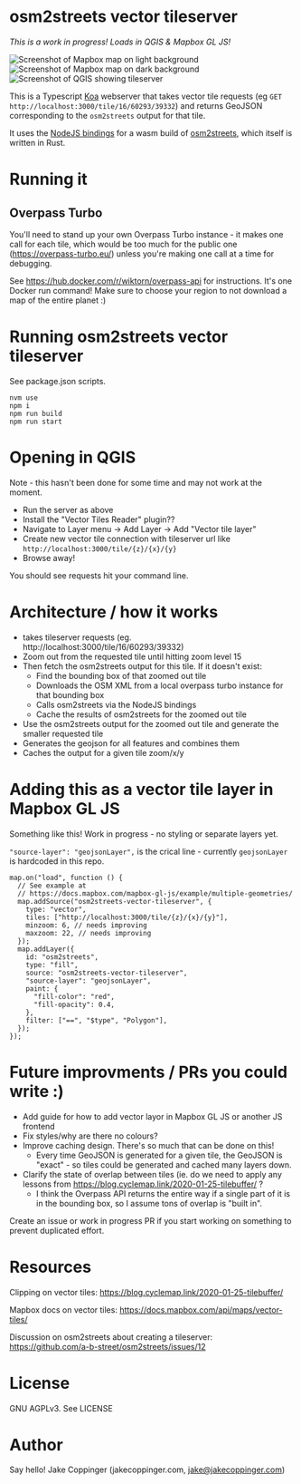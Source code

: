 osm2streets vector tileserver
=============================

_This is a work in progress! Loads in QGIS & Mapbox GL JS!_

![Screenshot of Mapbox map on light background](img/safe-cycling-map-2022-01-05-v2.jpg)
![Screenshot of Mapbox map on dark background](img/safe-cycling-map-2022-01-05.jpg)
![Screenshot of QGIS showing tileserver](img/qgis-demo.jpg)

This is a Typescript [Koa](https://koajs.com/) webserver that takes vector tile requests
(eg `GET http://localhost:3000/tile/16/60293/39332`) and returns GeoJSON corresponding to the
`osm2streets` output for that tile.

It uses the [NodeJS bindings](https://www.npmjs.com/package/osm2streets-js-node) for a wasm
build of [osm2streets](https://github.com/a-b-street/osm2streets), which itself is written in Rust.

# Running it
## Overpass Turbo
You'll need to stand up your own Overpass Turbo instance - it makes one call for each tile, which
would be too much for the public one (https://overpass-turbo.eu/) unless you're making one call
at a time for debugging.

See https://hub.docker.com/r/wiktorn/overpass-api for instructions. It's one Docker run command!
Make sure to choose your region to not download a map of the entire planet :)

# Running osm2streets vector tileserver
See package.json scripts.

```
nvm use
npm i
npm run build
npm run start
```

# Opening in QGIS
Note - this hasn't been done for some time and may not work at the moment.

- Run the server as above
- Install the "Vector Tiles Reader" plugin??
- Navigate to Layer menu -> Add Layer -> Add "Vector tile layer"
- Create new vector tile connection with tileserver url like `http://localhost:3000/tile/{z}/{x}/{y}`
- Browse away!

You should see requests hit your command line.

# Architecture / how it works
- takes tileserver requests (eg. http://localhost:3000/tile/16/60293/39332)
- Zoom out from the requested tile until hitting zoom level 15
- Then fetch the osm2streets output for this tile. If it doesn't exist:
  - Find the bounding box of that zoomed out tile
  - Downloads the OSM XML from a local overpass turbo instance for that bounding box
  - Calls osm2streets via the NodeJS bindings
  - Cache the results of osm2streets for the zoomed out tile
- Use the osm2streets output for the zoomed out tile and generate the smaller requested tile
- Generates the geojson for all features and combines them
- Caches the output for a given tile zoom/x/y

# Adding this as a vector tile layer in Mapbox GL JS

Something like this! Work in progress - no styling or separate layers yet.

`"source-layer": "geojsonLayer",` is the crical line - currently `geojsonLayer` is hardcoded in
this repo.

```
map.on("load", function () {
  // See example at
  // https://docs.mapbox.com/mapbox-gl-js/example/multiple-geometries/
  map.addSource("osm2streets-vector-tileserver", {
    type: "vector",
    tiles: ["http://localhost:3000/tile/{z}/{x}/{y}"],
    minzoom: 6, // needs improving
    maxzoom: 22, // needs improving
  });
  map.addLayer({
    id: "osm2streets",
    type: "fill",
    source: "osm2streets-vector-tileserver",
    "source-layer": "geojsonLayer",
    paint: {
      "fill-color": "red",
      "fill-opacity": 0.4,
    },
    filter: ["==", "$type", "Polygon"],
  });
});
```

# Future improvments / PRs you could write :)
- Add guide for how to add vector layor in Mapbox GL JS or another JS frontend
- Fix styles/why are there no colours?
- Improve caching design. There's so much that can be done on this!
  - Every time GeoJSON is generated for a given tile, the GeoJSON is "exact" - so tiles could be
    generated and cached many layers down.
- Clarify the state of overlap between tiles (ie. do we need to apply any lessons from
  https://blog.cyclemap.link/2020-01-25-tilebuffer/ ?
  - I think the Overpass API returns the entire way if a single part of it is in the bounding box,
    so I assume tons of overlap is "built in".

Create an issue or work in progress PR if you start working on something to prevent duplicated
effort.

# Resources

Clipping on vector tiles:
https://blog.cyclemap.link/2020-01-25-tilebuffer/

Mapbox docs on vector tiles:
https://docs.mapbox.com/api/maps/vector-tiles/

Discussion on osm2streets about creating a tileserver:
https://github.com/a-b-street/osm2streets/issues/12

# License
GNU AGPLv3. See LICENSE

# Author
Say hello!
Jake Coppinger (jakecoppinger.com, jake@jakecoppinger.com)
